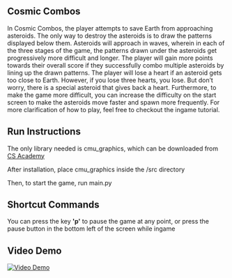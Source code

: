 ## Cosmic Combos ##

In Cosmic Combos, the player attempts to save Earth from approaching asteroids. The only way to destroy the asteroids is to draw the patterns displayed below them. Asteroids will approach in waves, wherein in each of the three stages of the game, the patterns drawn under the asteroids get progressively more difficult and longer. The player will gain more points towards their overall score if they successfully combo multiple asteroids by lining up the drawn patterns. The player will lose a heart if an asteroid gets too close to Earth. However, if you lose three hearts, you lose. But don’t worry, there is a special asteroid that gives back a heart. Furthermore, to make the game more difficult, you can increase the difficulty on the start screen to make the asteroids move faster and spawn more frequently. For more clarification of how to play, feel free to checkout the ingame tutorial.

## Run Instructions ##

The only library needed is cmu_graphics, which can be downloaded from [CS Academy](https://academy.cs.cmu.edu/desktop)

After installation, place cmu_graphics inside the /src directory

Then, to start the game, run main.py

## Shortcut Commands ##

You can press the key **'p'** to pause the game at any point, or press the pause button in the bottom left of the screen while ingame

## Video Demo ##

[![Video Demo](http://img.youtube.com/vi/P3_7w_q76bY/0.jpg)](https://youtu.be/P3_7w_q76bY "Cosmic Combos - CMU 15112 Term Project")